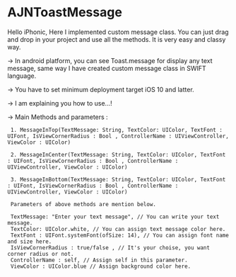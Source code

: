 # AJNToastMessage
Hello iPhonic, Here I implemented custom message class. You can just drag and drop in your project and use all the methods. It is very easy and classy way.        

-> In android platform, you can see Toast.message for display any text message, same way I have created custom message class in 
SWIFT language. 

-> You have to set minimum deployment target iOS 10 and latter. 

-> I am explaining you how to use...! 

-> Main Methods and parameters :

     1. MessageInTop(TextMessage: String, TextColor: UIColor, TextFont : UIFont, IsViewCornerRadius : Bool , ControllerName : UIViewController, ViewColor : UIColor)
     
     2. MessageInCenter(TextMessage: String, TextColor: UIColor, TextFont : UIFont, IsViewCornerRadius : Bool , ControllerName : UIViewController, ViewColor : UIColor)
     
     3. MessageInBottom(TextMessage: String, TextColor: UIColor, TextFont : UIFont, IsViewCornerRadius : Bool , ControllerName : UIViewController, ViewColor : UIColor)
     
     Parameters of above methods are mention below.  
     
     TextMessage: "Enter your text message", // You can write your text message. 
     TextColor: UIColor.white, // You can assign text message color here.
     TextFont : UIFont.systemFont(ofSize: 14), // You can assign font name and size here.
     IsViewCornerRadius : true/false , // It's your choise, you want corner radius or not. 
     ControllerName : self, // Assign self in this parameter.
     ViewColor : UIColor.blue // Assign background color here.
     
     
     
     
